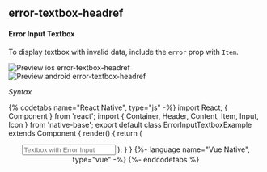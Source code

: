 ## error-textbox-headref
#### Error Input Textbox

To display textbox with invalid data, include the <code>error</code> prop with <code>Item</code>.

![Preview ios error-textbox-headref](https://github.com/GeekyAnts/NativeBase-KitchenSink/raw/v2.6.1/screenshots/ios/input-error.png)
![Preview android error-textbox-headref](https://github.com/GeekyAnts/NativeBase-KitchenSink/raw/v2.6.1/screenshots/android/input-error.png)

*Syntax*

{% codetabs name="React Native", type="js" -%}
import React, { Component } from 'react';
import { Container, Header, Content, Item, Input, Icon } from 'native-base';
export default class ErrorInputTextboxExample extends Component {
  render() {
    return (
      <Container>
        <Header />
        <Content>
          <Item error>
            <Input placeholder='Textbox with Error Input'/>
            <Icon name='close-circle' />
          </Item>
        </Content>
      </Container>
    );
  }
}
{%- language name="Vue Native", type="vue" -%}
<template>
  <nb-container>
    <nb-header />
    <nb-content>
      <nb-form>
        <nb-item error>
          <nb-input placeholder='Textbox with Error Input' />
          <nb-icon name="close-circle" />
        </nb-item>
      </nb-form>
    </nb-content>
  </nb-container>
</template>
{%- endcodetabs %}
 <p>
    <div id="" class="mobileDevice" style="background: url(&quot;https://docs-v2.nativebase.io/docs/assets/iosphone.png&quot;) no-repeat; padding: 63px 20px 100px 15px; width: 292px; height: 600px;margin:0 auto;float:none;">
        <img src="https://github.com/GeekyAnts/NativeBase-KitchenSink/raw/v2.6.1/screenshots/ios/input-error.png" alt="" style="display:block !important" />
    </div>
</p>
<br />
